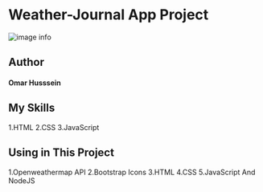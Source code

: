# Weather-Journal App Project

![image info](./weather.png)

## Author

#### Omar Husssein

## My Skills

1.HTML
2.CSS
3.JavaScript

## Using in This Project

1.Openweathermap API
2.Bootstrap Icons
3.HTML
4.CSS
5.JavaScript And NodeJS
